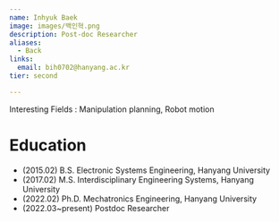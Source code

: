```yaml
---
name: Inhyuk Baek
image: images/백인혁.png
description: Post-doc Researcher
aliases:
  - Back
links:
  email: bih0702@hanyang.ac.kr
tier: second

---
```

Interesting Fields : Manipulation planning, Robot motion  


# Education
- (2015.02) B.S. Electronic Systems Engineering, Hanyang University
- (2017.02) M.S. Interdisciplinary Engineering Systems, Hanyang University
- (2022.02) Ph.D. Mechatronics Engineering, Hanyang University
- (2022.03~present) Postdoc Researcher